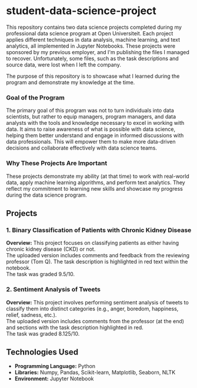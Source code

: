 # student-data-science-project

This repository contains two data science projects completed during my professional data science program at Open Universiteit. Each project applies different techniques in data analysis, machine learning, and text analytics, all implemented in Jupyter Notebooks. These projects were sponsored by my previous employer, and I'm publishing the files I managed to recover. Unfortunately, some files, such as the task descriptions and source data, were lost when I left the company. 

The purpose of this repository is to showcase what I learned during the program and demonstrate my knowledge at the time.

### Goal of the Program
The primary goal of this program was not to turn individuals into data scientists, but rather to equip managers, program managers, and data analysts with the tools and knowledge necessary to excel in working with data. It aims to raise awareness of what is possible with data science, helping them better understand and engage in informed discussions with data professionals. This will empower them to make more data-driven decisions and collaborate effectively with data science teams.

### Why These Projects Are Important
These projects demonstrate my ability (at that time) to work with real-world data, apply machine learning algorithms, and perform text analytics. They reflect my commitment to learning new skills and showcase my progress during the data science program.

## Projects
### 1. Binary Classification of Patients with Chronic Kidney Disease
**Overview:** This project focuses on classifying patients as either having chronic kidney disease (CKD) or not.  
The uploaded version includes comments and feedback from the reviewing professor (Tom Q). The task description is highlighted in red text within the notebook.  
The task was graded 9.5/10.

### 2. Sentiment Analysis of Tweets
**Overview:** This project involves performing sentiment analysis of tweets to classify them into distinct categories (e.g., anger, boredom, happiness, relief, sadness, etc.).  
The uploaded version includes comments from the professor (at the end) and sections with the task description highlighted in red.  
The task was graded 8.125/10.

## Technologies Used
- **Programming Language:** Python  
- **Libraries:** Numpy, Pandas, Scikit-learn, Matplotlib, Seaborn, NLTK  
- **Environment:** Jupyter Notebook
